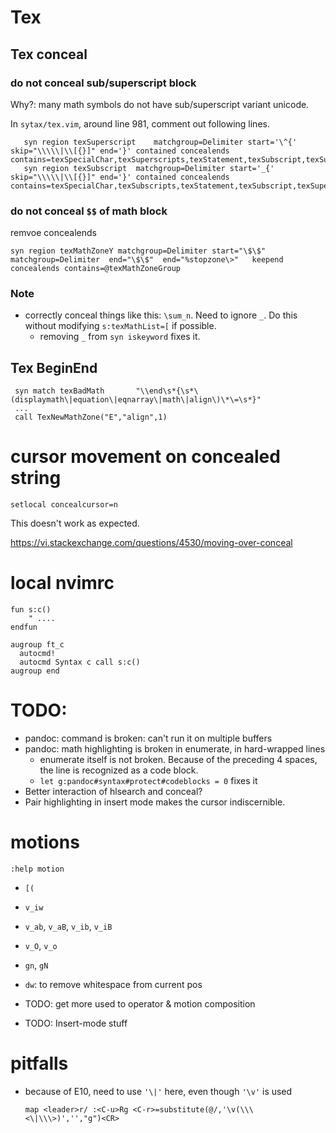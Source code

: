 # Tex

## Tex conceal

### do not conceal sub/superscript block

Why?: many math symbols do not have sub/superscript variant unicode.

In `sytax/tex.vim`, around line 981, comment out following lines.

```vim
   syn region texSuperscript	matchgroup=Delimiter start='\^{'	skip="\\\\\|\\[{}]" end='}'	contained concealends contains=texSpecialChar,texSuperscripts,texStatement,texSubscript,texSuperscript,texMathMatcher
   syn region texSubscript	matchgroup=Delimiter start='_{'		skip="\\\\\|\\[{}]" end='}'	contained concealends contains=texSpecialChar,texSubscripts,texStatement,texSubscript,texSuperscript,texMathMatcher
```

### do not conceal `$$` of math block
remvoe concealends

```vim
syn region texMathZoneY	matchgroup=Delimiter start="\$\$" matchgroup=Delimiter	end="\$\$"	end="%stopzone\>"	keepend concealends contains=@texMathZoneGroup
```

### Note

* correctly conceal things like this: `\sum_n`. Need to ignore `_`. Do this without modifying `s:texMathList=[` if possible.
    * removing `_` from `syn iskeyword` fixes it.


## Tex BeginEnd

```vim
 syn match texBadMath		"\\end\s*{\s*\(displaymath\|equation\|eqnarray\|math\|align\)\*\=\s*}"
 ...
 call TexNewMathZone("E","align",1)
```


# cursor movement on concealed string

```
setlocal concealcursor=n
```

This doesn't work as expected.

<https://vi.stackexchange.com/questions/4530/moving-over-conceal>

# local nvimrc

```vim
fun s:c()
    " ....
endfun

augroup ft_c
  autocmd!
  autocmd Syntax c call s:c()
augroup end
```

# TODO:

* pandoc: command is broken: can't run it on multiple buffers
* pandoc: math highlighting is broken in enumerate, in hard-wrapped lines
    * enumerate itself is not broken. Because of the preceding 4 spaces, the line is recognized as a code block.
    * `let g:pandoc#syntax#protect#codeblocks = 0` fixes it
* Better interaction of hlsearch and conceal?
* Pair highlighting in insert mode makes the cursor indiscernible.

# motions

`:help motion`

* `[(`
* `v_iw`
* `v_ab`, `v_aB`, `v_ib`, `v_iB`
* `v_O`, `v_o`
* `gn`, `gN`

* `dw`: to remove whitespace from current pos

* TODO: get more used to operator & motion composition
* TODO: Insert-mode stuff

# pitfalls
* because of E10, need to use `'\|'` here, even though `'\v'` is used

    ```vim
    map <leader>r/ :<C-u>Rg <C-r>=substitute(@/,'\v(\\\<\|\\\>)','',"g")<CR>
    ```
